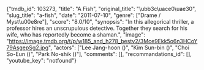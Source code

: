 {"tmdb_id": 103273, "title": "A Fish", "original_title": "\ubb3c\uace0\uae30", "slug_title": "a-fish", "date": "2011-07-10", "genre": ["Drame / Myst\u00e8re"], "score": "8.0/10", "synopsis": "In this allegorical thriller, a professor hires an unscrupulous detective. Together they search for his wife, who has reportedly become a shaman.", "image": "https://image.tmdb.org/t/p/w185_and_h278_bestv2/3Mce9Ekk5o6n3HCoY79AsgepSg2.jpg", "actors": ["Lee Jang-hoon ()", "Kim Sun-bin ()", "Choi So-Eun ()", "Park No-shik ()"], "comments": [], "recommandations_id": [], "youtube_key": "notfound"}